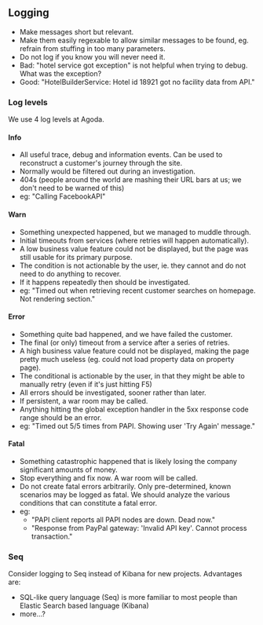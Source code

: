 ## Logging

- Make messages short but relevant.
- Make them easily regexable to allow similar messages to be found, eg. refrain from stuffing in too many parameters.
- Do not log if you know you will never need it. 
- Bad: "hotel service got exception" is not helpful when trying to debug. What was the exception?
- Good: "HotelBuilderService: Hotel id 18921 got no facility data from API."

### Log levels

 
We use 4 log levels at Agoda.

#### Info
- All useful trace, debug and information events. Can be used to reconstruct a customer's journey through the site.
- Normally would be filtered out during an investigation.  
- 404s (people around the world are mashing their URL bars at us; we don't need to be warned of this)
- eg: "Calling FacebookAPI" 

#### Warn
- Something unexpected happened, but we managed to muddle through.
- Initial timeouts from services (where retries will happen automatically).
- A low business value feature could not be displayed, but the page was still usable for its primary purpose.
- The condition is not actionable by the user, ie. they cannot and do not need to do anything to recover.
- If it happens repeatedly then should be investigated.
- eg: "Timed out when retrieving recent customer searches on homepage. Not rendering section." 

#### Error
- Something quite bad happened, and we have failed the customer.
- The final (or only) timeout from a service after a series of retries.
- A high business value feature could not be displayed, making the page pretty much useless (eg. could not load property data on property page).
- The conditional is actionable by the user, in that they might be able to manually retry (even if it's just hitting F5)
- All errors should be investigated, sooner rather than later.
- If persistent, a war room may be called.
- Anything hitting the global exception handler in the 5xx response code range should be an error.
- eg: "Timed out 5/5 times from PAPI. Showing user 'Try Again' message."

#### Fatal
- Something catastrophic happened that is likely losing the company significant amounts of money.
- Stop everything and fix now. A war room will be called.
- Do not create fatal errors arbitrarily. Only pre-determined, known scenarios may be logged as fatal. We should analyze the various conditions that can constitute a fatal error. 
- eg:
    - "PAPI client reports all PAPI nodes are down. Dead now."
    - "Response from PayPal gateway: 'Invalid API key'. Cannot process transaction."

### Seq

Consider logging to Seq instead of Kibana for new projects. Advantages are:

- SQL-like query language (Seq) is more familiar to most people than Elastic Search based language (Kibana)
- more...?